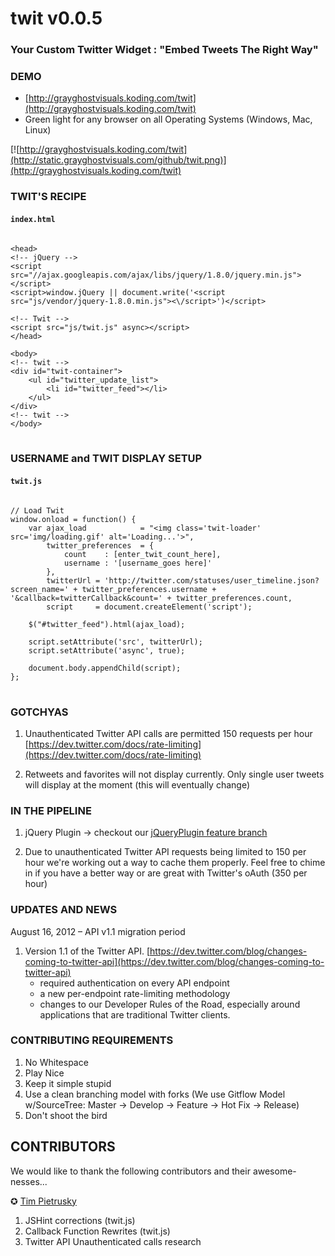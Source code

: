 # twit v0.0.5
### Your Custom Twitter Widget : "Embed Tweets The Right Way"

### DEMO
* [http://grayghostvisuals.koding.com/twit](http://grayghostvisuals.koding.com/twit)
* Green light for any browser on all Operating Systems (Windows, Mac, Linux)

[![http://grayghostvisuals.koding.com/twit](http://static.grayghostvisuals.com/github/twit.png)](http://grayghostvisuals.koding.com/twit)


### TWIT'S RECIPE
#### <code>index.html</code>
<pre>
<code>
&lt;head&gt;
&lt;!-- jQuery --&gt;
&lt;script src=&quot;//ajax.googleapis.com/ajax/libs/jquery/1.8.0/jquery.min.js&quot;&gt;&lt;/script&gt;
&lt;script&gt;window.jQuery || document.write(&#39;&lt;script src=&quot;js/vendor/jquery-1.8.0.min.js&quot;&gt;&lt;\/script&gt;&#39;)&lt;/script&gt;

&lt;!-- Twit --&gt;
&lt;script src=&quot;js/twit.js&quot; async&gt;&lt;/script&gt;
&lt;/head&gt;

&lt;body&gt;
&lt;!-- twit --&gt;
&lt;div id=&quot;twit-container&quot;&gt;
    &lt;ul id=&quot;twitter_update_list&quot;&gt;
        &lt;li id=&quot;twitter_feed&quot;&gt;&lt;/li&gt;
    &lt;/ul&gt;
&lt;/div&gt;
&lt;!-- twit --&gt;
&lt;/body&gt;
</code>
</pre>

### USERNAME and TWIT DISPLAY SETUP
#### <code>twit.js</code>
<pre>
<code>
// Load Twit
window.onload = function() {
    var ajax_load            = &quot;&lt;img class=&#39;twit-loader&#39; src=&#39;img/loading.gif&#39; alt=&#39;Loading...&#39;&gt;&quot;,
        twitter_preferences  = {
            count    : [enter_twit_count_here],
            username : &#39;[username_goes here]&#39;
        },
        twitterUrl = &#39;http://twitter.com/statuses/user_timeline.json?screen_name=&#39; + twitter_preferences.username + &#39;&amp;callback=twitterCallback&amp;count=&#39; + twitter_preferences.count,
        script     = document.createElement(&#39;script&#39;);

    $(&quot;#twitter_feed&quot;).html(ajax_load);

    script.setAttribute(&#39;src&#39;, twitterUrl);
    script.setAttribute(&#39;async&#39;, true);

    document.body.appendChild(script);
};
</code>
</pre>

### GOTCHYAS
1. Unauthenticated Twitter API calls are permitted 150 requests per hour [https://dev.twitter.com/docs/rate-limiting](https://dev.twitter.com/docs/rate-limiting)

2. Retweets and favorites will not display currently. Only single user tweets will display at the moment (this will eventually change)

### IN THE PIPELINE
1. jQuery Plugin &rarr; checkout our [jQueryPlugin feature branch](https://github.com/grayghostvisuals/twit/tree/feature/jQueryPlugin)

2. Due to unauthenticated Twitter API requests being limited to 150 per hour we're working out a way to cache them properly. Feel free to chime in if you have a better way or are great with Twitter's oAuth (350 per hour)

### UPDATES AND NEWS
August 16, 2012 &ndash; API v1.1 migration period
1. Version 1.1 of the Twitter API. [https://dev.twitter.com/blog/changes-coming-to-twitter-api](https://dev.twitter.com/blog/changes-coming-to-twitter-api)
    * required authentication on every API endpoint
    * a new per-endpoint rate-limiting methodology
    * changes to our Developer Rules of the Road, especially around applications that are traditional Twitter clients.

### CONTRIBUTING REQUIREMENTS
1. No Whitespace
2. Play Nice
3. Keep it simple stupid
4. Use a clean branching model with forks (We use Gitflow Model w/SourceTree: Master &rarr; Develop &rarr; Feature &rarr; Hot Fix &rarr; Release)
5. Don't shoot the bird

## CONTRIBUTORS
We would like to thank the following contributors and their awesome-nesses...

&#10026; [Tim Pietrusky](https://github.com/TimPietrusky)
  1. JSHint corrections (twit.js)
  2. Callback Function Rewrites (twit.js)
  3. Twitter API Unauthenticated calls research
